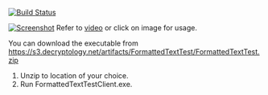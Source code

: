 [![Build Status](https://ci.decryptology.net/api/badges/decryp7/TextDifferenceBetweenNET35And462/status.svg)](https://ci.decryptology.net/decryp7/TextDifferenceBetweenNET35And462)

[![Screenshot](https://s3.decryptology.net/dev/TextDifferenceBetweenNET35And462/screenshot.png)](https://s3.decryptology.net/dev/TextDifferenceBetweenNET35And462/Text%20Difference%20Between%20.Net%203.5%20and%204.6.2.mp4)
Refer to [video](https://s3.decryptology.net/videos/Text%20Difference%20Between%20.Net%203.5%20and%204.6.2.mp4) or click on image for usage.

You can download the executable from https://s3.decryptology.net/artifacts/FormattedTextTest/FormattedTextTest.zip
1. Unzip to location of your choice.
2. Run FormattedTextTestClient.exe.